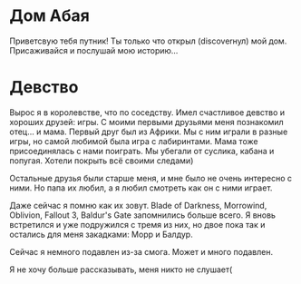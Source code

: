# Дом Абая

Приветсвую тебя путник! Ты только что открыл (discoverнул) мой дом. Присаживайся и послушай мою историю...

# Девство
Вырос я в королевстве, что по соседству. Имел счастливое девство и хороших друзей: игры. С моими первыми друзьями меня познакомил отец... и мама.
Первый друг был из Африки. Мы с ним играли в разные игры, но самой любимой была игра с лабиринтами. Мама тоже присоединялась с нами поиграть. Мы убегали от суслика, кабана и попугая. Хотели покрыть всё своими следами)

Остальные друзья были старше меня, и мне было не очень интересно с ними. Но папа их любил, а я любил смотреть как он с ними играет.

Даже сейчас я помню как их зовут. Blade of Darkness, Morrowind, Oblivion, Fallout 3, Baldur's Gate запомнились больше всего. Я вновь встретился и уже подружился с тремя из них, но двое пока так и остались для меня закадками: Морр и Балдур.

Сейчас я немного подавлен из-за смога. Может и много подавлен. 


Я не хочу больше рассказывать, меня никто не слушает(  
